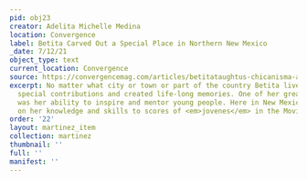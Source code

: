 ```yaml
---
pid: obj23
creator: Adelita Michelle Medina
location: Convergence
label: Betita Carved Out a Special Place in Northern New Mexico
_date: 7/12/21
object_type: text
current_location: Convergence
source: https://convergencemag.com/articles/betitataughtus-chicanisma-and-el-movimiento/
excerpt: No matter what city or town or part of the country Betita lived in, she made
  special contributions and created life-long memories. One of her greatest assets
  was her ability to inspire and mentor young people. Here in New Mexico she passed
  on her knowledge and skills to scores of <em>jovenes</em> in the Movimiento Chicano.
order: '22'
layout: martinez_item
collection: martinez
thumbnail: ''
full: ''
manifest: ''
---
```

